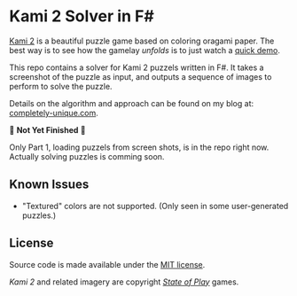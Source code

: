 # Kami 2 Solver in F#

[Kami 2](http://www.stateofplaygames.com/kami2/) is a beautiful puzzle game
based on coloring oragami paper. The best way is to see how the gamelay
_unfolds_ is to just watch a [quick demo](https://youtu.be/I0S9rnqa5tQ?t=2m23s).

This repo contains a solver for Kami 2 puzzels written in F#. It takes a
screenshot of the puzzle as input, and outputs a sequence of images to
perform to solve the puzzle.

Details on the algorithm and approach can be found on my blog at:
[completely-unique.com](http://completely-unique.com).

:construction: **Not Yet Finished** :construction:

Only Part 1, loading puzzels from screen shots, is in the repo right now.
Actually solving puzzles is comming soon.

## Known Issues

- "Textured" colors are not supported. (Only seen in some user-generated
  puzzles.)

## License

Source code is made available under the [MIT license](LICENSE).

_Kami 2_ and related imagery are copyright [_State of Play_](http://www.stateofplaygames.com) games.

